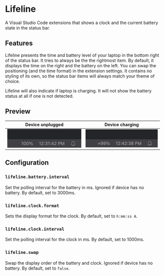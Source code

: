 # Lifeline

A Visual Studio Code extensions that shows a clock and the current battery state in the status bar.

## Features
Lifeline presents the time and battery level of your laptop in the bottom right of the status bar. It tries to always be the the rightmost item. By default, it displays the time on the right and the battery on the left. You can swap the positioning (and the time format) in the extension settings. It contains no styling of its own, so the status bar items will always match your theme of choice.

Lifeline will also indicate if laptop is charging. It will not show the battery status at all if one is not detected.

## Preview
| Device unplugged | Device charging |
| - | - |
| ![Device unplugged](./media/device-unplugged.png) | ![Device charging](./media/device-charging.png) |

## Configuration
### `lifeline.battery.interval`
Set the polling interval for the battery in ms. Ignored if device has no battery. By default, set to 3000ms.

### `lifeline.clock.format`
Sets the display format for the clock. By default, set to `h:mm:ss A`.

### `lifeline.clock.interval`
Set the polling interval for the clock in ms. By default, set to 1000ms.

### `lifeline.swap`
Swap the display order of the battery and clock. Ignored if device has no battery. By default, set to `false`.